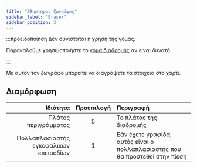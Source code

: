 ```yaml
---
title: "Σβηστήρας ζωγράφος"
sidebar_label: "Eraser"
sidebar_position: 3
---
```



:::προειδοποίηση Δεν συνιστάται η χρήση της γόμας.

Παρακαλούμε χρησιμοποιήστε το [γόμα διαδρομής](path_eraser) αν είναι δυνατό.

:::

Με αυτόν τον ζωγράφο μπορείτε να διαγράψετε τα στοιχεία στο χαρτί.

## Διαμόρφωση

|                               Ιδιότητα | Προεπιλογή | Περιγραφή                                                                    |
| --------------------------------------:|:----------:|:---------------------------------------------------------------------------- |
|                   Πλάτος περιγράμματος |     5      | Το πλάτος της διαδρομής                                                      |
| Πολλαπλασιαστής εγκεφαλικών επεισοδίων |     1      | Εάν έχετε γραφίδα, αυτός είναι ο πολλαπλασιαστής που θα προστεθεί στην πίεση |

